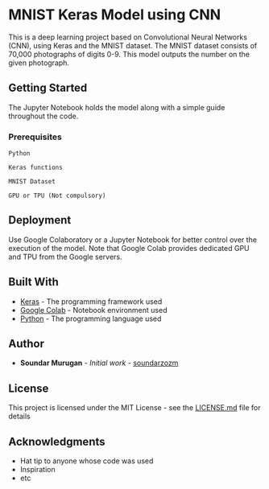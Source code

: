 # MNIST Keras Model using CNN

This is a deep learning project based on Convolutional Neural Networks (CNN), using Keras and the MNIST dataset.
The MNIST dataset consists of 70,000 photographs of digits 0-9. This model outputs the number on the given photograph.

## Getting Started

The Jupyter Notebook holds the model along with a simple guide throughout the code.

### Prerequisites



```
Python
```
```
Keras functions
```
```
MNIST Dataset
```
```
GPU or TPU (Not compulsory)
```

## Deployment

Use Google Colaboratory or a Jupyter Notebook for better control over the execution of the model.
Note that Google Colab provides dedicated GPU and TPU from the Google servers.

## Built With

* [Keras](http://www.https://keras.io/api/) - The programming framework used
* [Google Colab](https://colab.research.google.com/) - Notebook environment used
* [Python](//https://docs.python.org/3/) - The programming language used

## Author

* **Soundar Murugan** - *Initial work* - [soundarzozm](https://github.com/soundarzozm)

## License

This project is licensed under the MIT License - see the [LICENSE.md](LICENSE.md) file for details

## Acknowledgments

* Hat tip to anyone whose code was used
* Inspiration
* etc

